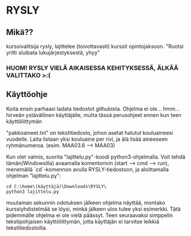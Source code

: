 # RYSLY

## Mikä??
kurssivalitsija rysly, lajittelee (toivottavasti) kurssit opintojaksoon. "Ruotsi yritti sluibata lukujärjestyksestä, yhyy"

### **HUOM! RYSLY VIELÄ AIKAISESSA KEHITYKSESSÄ, ÄLKÄÄ VALITTAKO >:(**

## Käyttöohje
Koita ensin parhaasi ladata tiedostot githubista. Ohjelma ei ole... hmm... hirveän ystävällinen käyttäjälle, mutta tässä perusohjeet ennen kun teen käyttöliittymän

"pakkoaineet.txt" on tekstitiedosto, johon asetat halutut kouluaineesi vuodelle. Laita listaan yksi kouluaine per rivi, ja älä lisää aineeseen ryhmänumeroa. (esim. MAA03.6 --> MAA03)

Kun olet valmis, suorita "lajittelu.py"-koodi python3-ohjelmalla. Voit tehdä tämän(Windowsilla) avaamalla komentorivin (start --> cmd --> run), menemällä ´cd´-komennon avulla RYSLY-tiedostoon, ja aloittamalla ohjelman "lajittelu.py":

```
cd C:\home\(käyttäjä)\Downloads\RYSLY\
python3 lajittelu.py
```

muutaman sekunnin odotuksen jälkeen ohjelma näyttää, montako kurssiyhdistelmää se löysi, minkä jälkeen ulos tulee yksi esimerkki. Tätä pidemmälle ohjelma ei ole vielä päässyt. Teen seuraavaksi simppelin tekstipohjaisen käyttöliittymän, jotta käyttäjän ei tarvitse leikkiä tekstitiedostoilla.
